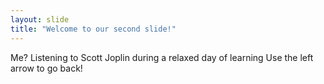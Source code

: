 ```yaml
---
layout: slide
title: "Welcome to our second slide!"
---
```

Me? Listening to Scott Joplin during a relaxed day of learning
Use the left arrow to go back!
